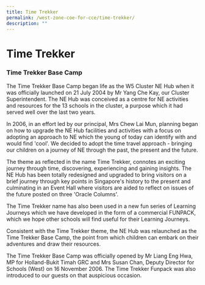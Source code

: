 ```yaml
---
title: Time Trekker
permalink: /west-zone-coe-for-cce/time-trekker/
description: ""
---
```

# Time Trekker

### Time Trekker Base Camp

The Time Trekker Base Camp began life as the W5 Cluster NE Hub when it was officially launched on 21 July 2004 by Mr Yang Che Kay, our Cluster Superintendent. The NE Hub was conceived as a centre for NE activities and resources for the 13 schools in the cluster, a purpose which it had served well over the last two years.

In 2006, in an effort led by our principal, Mrs Chew Lai Mun, planning began on how to upgrade the NE Hub facilities and activities with a focus on adopting an approach to NE which the young of today can identify with and would find 'cool'. We decided to adopt the time travel approach - bringing our children on a journey of NE through the past, the present and the future.




The theme as reflected in the name Time Trekker, connotes an exciting journey through time, discovering, experiencing and gaining insights. The NE Hub has been totally redesigned and upgraded to bring visitors on a brief journey through key points in Singapore's history to the present and culminating in an Event Hall where visitors are aided to reflect on issues of the future posted on three 'Oracle Columns'.

The Time Trekker name has also been used in a new fun series of Learning Journeys which we have developed in the form of a commercial FUNPACK, which we hope other schools will find useful for their Learning Journeys.

Consistent with the Time Trekker theme, the NE Hub was relaunched as the Time Trekker Base Camp, the point from which children can embark on their adventures and draw their resources.

The Time Trekker Base Camp was officially opened by Mr Liang Eng Hwa, MP for Holland-Bukit Timah GRC and Mrs Susan Chan, Deputy Director for Schools (West) on 16 November 2006. The Time Trekker Funpack was also introduced to our guests on that auspicious occasion.